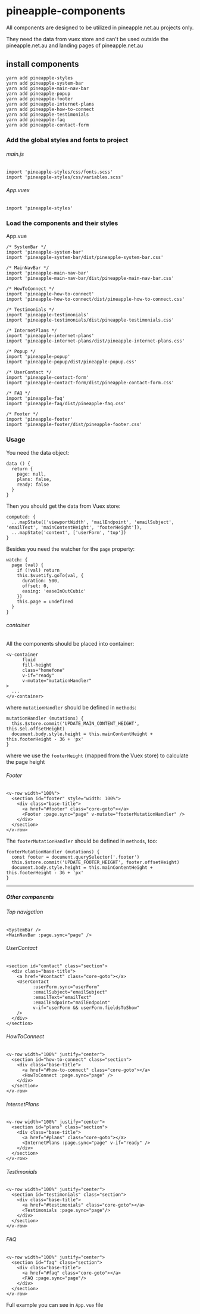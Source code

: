 # pineapple-components

All components are designed to be utilized in pineapple.net.au projects only.

They need the data from vuex store and can't be used outside the pineapple.net.au and landing pages of pineapple.net.au

## install components
```
yarn add pineapple-styles
yarn add pineapple-system-bar
yarn add pineapple-main-nav-bar
yarn add pineapple-popup
yarn add pineapple-footer
yarn add pineapple-internet-plans
yarn add pineapple-how-to-connect
yarn add pineapple-testimonials
yarn add pineapple-faq
yarn add pineapple-contact-form
```

### Add the global styles and fonts to project

###### main.js
```
import 'pineapple-styles/css/fonts.scss'
import 'pineapple-styles/css/variables.scss'
```

###### App.vuex
```
import 'pineapple-styles'
```

### Load the components and their styles

App.vue
```
/* SystemBar */
import 'pineapple-system-bar'
import 'pineapple-system-bar/dist/pineapple-system-bar.css'

/* MainNavBar */
import 'pineapple-main-nav-bar'
import 'pineapple-main-nav-bar/dist/pineapple-main-nav-bar.css'

/* HowToConnect */
import 'pineapple-how-to-connect'
import 'pineapple-how-to-connect/dist/pineapple-how-to-connect.css'

/* Testimonials */
import 'pineapple-testimonials'
import 'pineapple-testimonials/dist/pineapple-testimonials.css'

/* InternetPlans */
import 'pineapple-internet-plans'
import 'pineapple-internet-plans/dist/pineapple-internet-plans.css'

/* Popup */
import 'pineapple-popup'
import 'pineapple-popup/dist/pineapple-popup.css'

/* UserContact */
import 'pineapple-contact-form'
import 'pineapple-contact-form/dist/pineapple-contact-form.css'

/* FAQ */
import 'pineapple-faq'
import 'pineapple-faq/dist/pineapple-faq.css'

/* Footer */
import 'pineapple-footer'
import 'pineapple-footer/dist/pineapple-footer.css'
```

### Usage

You need the data object:

```
data () {
  return {
    page: null,
    plans: false,
    ready: false
  }
}
```

Then you should get the data from Vuex store:

```
computed: {
  ...mapState(['viewportWidth', 'mailEndpoint', 'emailSubject', 'emailText', 'mainContentHeight', 'footerHeight']),
  ...mapState('content', ['userForm', 'top'])
}
```

Besides you need the watcher for the `page` property:

```
watch: {
  page (val) {
    if (!val) return
    this.$vuetify.goTo(val, {
      duration: 500,
      offset: 0,
      easing: 'easeInOutCubic'
    })
    this.page = undefined
  }
}
```

###### container

All the components should be placed into container:

```
<v-container
      fluid
      fill-height
      class="homefone"
      v-if="ready"
      v-mutate="mutationHandler"
>
  ...
</v-container>
```

where `mutationHandler` should be defined in `methods`:

```
mutationHandler (mutations) {
  this.$store.commit('UPDATE_MAIN_CONTENT_HEIGHT', this.$el.offsetHeight)
  document.body.style.height = this.mainContentHeight + this.footerHeight - 36 + 'px'
}
```

where we use the `footerHeight` (mapped from the Vuex store) to calculate the page height

###### Footer

```
<v-row width="100%">
  <section id="footer" style="width: 100%">
    <div class="base-title">
      <a href="#footer" class="core-goto"></a>
      <Footer :page.sync="page" v-mutate="footerMutationHandler" />
    </div>
  </section>
</v-row>
```

The `footerMutationHandler` should be defined in `methods`, too:

```
footerMutationHandler (mutations) {
  const footer = document.querySelector('.footer')
  this.$store.commit('UPDATE_FOOTER_HEIGHT', footer.offsetHeight)
  document.body.style.height = this.mainContentHeight + this.footerHeight - 36 + 'px'
}
```

_______________________________

##### Other components

###### Top navigation
```
<SystemBar />
<MainNavBar :page.sync="page" />
```

###### UserContact

```
<section id="contact" class="section">
  <div class="base-title">
    <a href="#contact" class="core-goto"></a>
    <UserContact
          :userForm.sync="userForm"
          :emailSubject="emailSubject"
          :emailText="emailText"
          :emailEndpoint="mailEndpoint"
          v-if="userForm && userForm.fieldsToShow"
    />
  </div>
</section>
```

###### HowToConnect

```
<v-row width="100%" justify="center">
  <section id="how-to-connect" class="section">
    <div class="base-title">
      <a href="#how-to-connect" class="core-goto"></a>
      <HowToConnect :page.sync="page" />
    </div>
  </section>
</v-row>
```

###### InternetPlans

```
<v-row width="100%" justify="center">
  <section id="plans" class="section">
    <div class="base-title">
      <a href="#plans" class="core-goto"></a>
      <InternetPlans :page.sync="page" v-if="ready" />
    </div>
  </section>
</v-row>
```

###### Testimonials

```
<v-row width="100%" justify="center">
  <section id="testimonials" class="section">
    <div class="base-title">
      <a href="#testimonials" class="core-goto"></a>
      <Testimonials :page.sync="page"/>
    </div>
  </section>
</v-row>
```

###### FAQ

```
<v-row width="100%" justify="center">
  <section id="faq" class="section">
    <div class="base-title">
      <a href="#faq" class="core-goto"></a>
      <FAQ :page.sync="page"/>
    </div>
  </section>
</v-row>
```

Full example you can see in `App.vue` file
